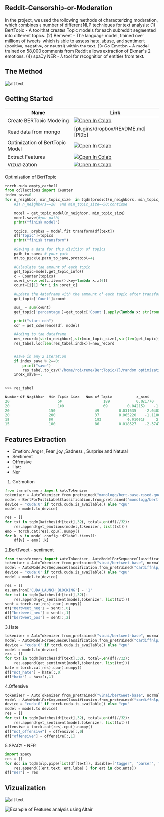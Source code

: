 ##                                Reddit-Censorship-or-Moderation
In the project, we used the following methods of characterizing moderation, which combines a number of different NLP techniques for text analysis:
(1) BertTopic - A tool that creates Topic models for each subreddit segmented into different topics.
(2) Bertweet - The language model, trained over millions of tweets, which is able to assess hate, abuse, and sentiment (positive, negative, or neutral) within the text.
(3) Go Emotion - A model trained on 58,000 comments from Reddit allows extraction of Ekman's 2 emotions.
(4) spaCy NER - A tool for recognition of entities from text.

    
## The Method
![alt text](https://imgur.com/lGeX8yj.png)


## Getting Started

| Name | Link |
| ------ | ------ |
| Create BERTopic Modeling | [![Open In Colab](https://colab.research.google.com/assets/colab-badge.svg)](https://colab.research.google.com/drive/1mO6Zq1Skd_CMQ5UMDFdfmjTmsVyhBv3F?usp=sharing)  |
| Read data from mongo | [plugins/dropbox/README.md][PlDb] |
| Optimization of BertTopic Model | [![Open In Colab](https://colab.research.google.com/assets/colab-badge.svg)](https://colab.research.google.com/drive/1A3_2l42Td0Hg9U8kQKbS1Z798OIvvgKu?usp=sharing)  |
| Extract Features | [![Open In Colab](https://colab.research.google.com/assets/colab-badge.svg)](https://colab.research.google.com/drive/1PqCK3jLP6yLSXqBHv-MCjXK-V8S1IANz)  |
| Vizualization | [![Open In Colab](https://colab.research.google.com/assets/colab-badge.svg)](https://colab.research.google.com/drive/1a-000bp33oCqFUbWV65W4llKqAPTnu7N?usp=sharing)  |



Optimization of BertTopic
```python
torch.cuda.empty_cache()
from collections import Counter
index_save=0
for n_neighbor, min_topic_size  in tqdm(product(n_neighbors, min_topic_sizes), total=36):
    #if n_neighbors==20  and min_topic_size==50:continue
   
    model = get_topic_model(n_neighbor, min_topic_size)
    model.save(#you path)
    print("finish model")

    topics, probas = model.fit_transform(df[text]) 
    df['Topic']=topics
    print("finish transform")

    #Saving a data for this divition of topics
    path_to_save= # your path
    df.to_pickle(path_to_save,protocol=4)

    #Calaulate the amount of each topic
    get_topic=model.get_topic_info()
    c = Counter(topics)
    soret_c=sorted(c.items(),key=lambda x:x[0])
    count=[i[1] for i in soret_c]

    #update the dataframe with the ammount of each topic after transform
    get_topic['Count']=count

    sum_ = sum(count)
    get_topic['percentage']=get_topic['Count'].apply(lambda x: str(round((x/sum_)*100,2))+'%')

    print("start coh")
    coh = get_coherence(df, model)

    #Adding to the dataframe
    new_record=[str(n_neighbor),str(min_topic_size),str(len(get_topic)),coh['c_npmi'],coh['c_uci'],coh['u_mass'],coh['c_v'],str(count[0]),get_topic['percentage']   [0],str(sum_)]
    res_tabel.loc[len(res_tabel.index)]=new_record


    #save in any 2 iteration
    if index_save % 2==0:
        print("save")
        res_tabel.to_csv("/home/roikreme/BertTopic/{}/random optimization/final_tabel_df.csv".format(subreddit),index=False)
    index_save+=1
   
```

```python
>>> res_tabel

Number Of Negihbor	Min Topic Size   Num of Topic	        c_npmi          c_uci           u_mass          c_v
20                      50	                 189	        0.021770	-2.307029	-0.989312	0.430001	
20  	                100	                 69	        0.042159	-1.939629	-0.646382	0.510711	
20	                150	                 49	        0.031635	-2.048354	-0.453446	0.535289	
20	                200	                 37	        0.065220	-1.110054	-0.288773	0.635015
15	                50	                 182	        0.019615	-2.310290	-0.996556	0.431170	
15	                100	                 86	        0.018527	-2.374765	-0.718971	0.471135
```
## Features Extraction
- Emotion:  Anger ,Fear ,joy ,Sadness , Surprise and Natural
- Sentiment
- Offensive 
- Hate
- Ner


1. GoEmotion 
```python
from transformers import AutoTokenizer 
tokenizer = AutoTokenizer.from_pretrained("monologg/bert-base-cased-goemotions-ekman")
model = BertForMultiLabelClassification.from_pretrained("monologg/bert-base-cased-goemotions-ekman")
device = "cuda:0" if torch.cuda.is_available() else "cpu"
model = model.to(device)

res = []
for txt in tqdm(batches(df[text],32), total=len(df)//32):   
    res.append(get_emotions(model,tokenizer, list(txt)))
emo = torch.cat(res).cpu().numpy()
for k, v in model.config.id2label.items():
    df[v] = emo[:,k]

```

2.BertTweet - sentiment
```python
from transformers import AutoTokenizer, AutoModelForSequenceClassification
tokenizer = AutoTokenizer.from_pretrained("vinai/bertweet-base", normalization=True)
model = AutoModelForSequenceClassification.from_pretrained("cardiffnlp/bertweet-base-sentiment")
device = "cuda:0" if torch.cuda.is_available() else "cpu"
model = model.to(device)

res = []
os.environ['CUDA_LAUNCH_BLOCKING'] = '1'
for txt in tqdm(batches(df[text],32)):
    res.append(get_sentiment(model,tokenizer, list(txt)))
sent = torch.cat(res).cpu().numpy()
df["bertweet_neg"] = sent[:,0]
df["bertweet_neu"] = sent[:,1]
df["bertweet_pos"] = sent[:,2]
```

3.Hate
```python
tokenizer = AutoTokenizer.from_pretrained("vinai/bertweet-base", normalization=True)
model = AutoModelForSequenceClassification.from_pretrained("cardiffnlp/bertweet-base-hate")
device = "cuda:0" if torch.cuda.is_available() else "cpu"
model = model.to(device)
res = []
for txt in tqdm(batches(df[text],32), total=len(df)//32):
    res.append(get_sentiment(model,tokenizer, list(txt)))
hate = torch.cat(res).cpu().numpy()
df["not_hate"] = hate[:,0]
df["hate"] = hate[:,1]
```
4.Offensive
```python
tokenizer = AutoTokenizer.from_pretrained("vinai/bertweet-base", normalization=True)
model = AutoModelForSequenceClassification.from_pretrained("cardiffnlp/bertweet-base-offensive")
device = "cuda:0" if torch.cuda.is_available() else "cpu"
model = model.to(device)
res = []
for txt in tqdm(batches(df[text],32), total=len(df)//32):
    res.append(get_sentiment(model,tokenizer, list(txt)))
offensive = torch.cat(res).cpu().numpy()
df["not_offensive"] = offensive[:,0]
df["offensive"] = offensive[:,1]
```
5.SPACY - NER
```python
import spacy
res = []
for doc in tqdm(nlp.pipe(list(df[text]), disable=["tagger", "parser", "attribute_ruler", "lemmatizer"]), total=len(df)):
    res.append([(ent.text, ent.label_) for ent in doc.ents])
df["ner"] = res
```


## Vizualization

![alt text](https://i.postimg.cc/P5DDTjhM/Whats-App-Image-2022-06-27-at-18-58-35.jpg)

![Example of Features analysis using Altair](https://user-images.githubusercontent.com/74155541/176166137-4b042f77-bb50-43a8-9bd6-f2ae70672f25.gif)


